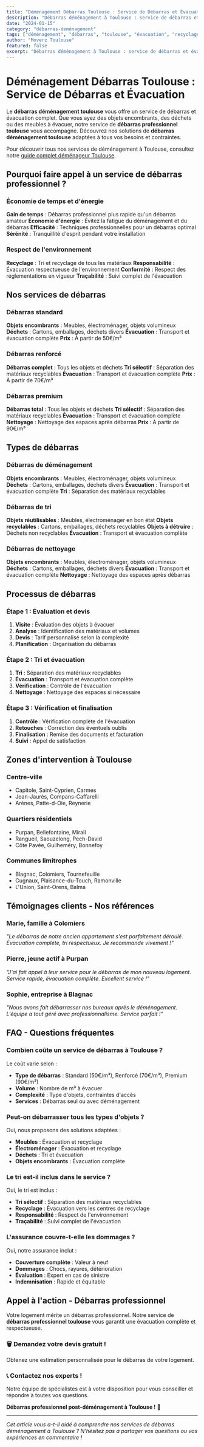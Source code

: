 ```yaml
---
title: "Déménagement Débarras Toulouse : Service de Débarras et Évacuation"
description: "Débarras déménagement à Toulouse : service de débarras et évacuation. Équipe professionnelle, évacuation complète, recyclage responsable. Devis gratuit."
date: "2024-01-15"
category: "débarras-deménagement"
tags: ["déménagement", "débarras", "toulouse", "évacuation", "recyclage"]
author: "Moverz Toulouse"
featured: false
excerpt: "Débarras déménagement à Toulouse : service de débarras et évacuation. Équipe professionnelle, évacuation complète, recyclage responsable."
---
```


# Déménagement Débarras Toulouse : Service de Débarras et Évacuation

Le **débarras déménagement toulouse** vous offre un service de débarras et évacuation complet. Que vous ayez des objets encombrants, des déchets ou des meubles à évacuer, notre service de **débarras professionnel toulouse** vous accompagne. Découvrez nos solutions de **débarras déménagement toulouse** adaptées à tous vos besoins et contraintes.

Pour découvrir tous nos services de déménagement à Toulouse, consultez notre [guide complet déménageur Toulouse](/blog/piliers/demenageur-toulouse).

## Pourquoi faire appel à un service de débarras professionnel ?

### Économie de temps et d'énergie

**Gain de temps** : Débarras professionnel plus rapide qu'un débarras amateur
**Économie d'énergie** : Évitez la fatigue du déménagement et du débarras
**Efficacité** : Techniques professionnelles pour un débarras optimal
**Sérénité** : Tranquillité d'esprit pendant votre installation

### Respect de l'environnement

**Recyclage** : Tri et recyclage de tous les matériaux
**Responsabilité** : Évacuation respectueuse de l'environnement
**Conformité** : Respect des réglementations en vigueur
**Traçabilité** : Suivi complet de l'évacuation

## Nos services de débarras

### Débarras standard

**Objets encombrants** : Meubles, électroménager, objets volumineux
**Déchets** : Cartons, emballages, déchets divers
**Évacuation** : Transport et évacuation complète
**Prix** : À partir de 50€/m³

### Débarras renforcé

**Débarras complet** : Tous les objets et déchets
**Tri sélectif** : Séparation des matériaux recyclables
**Évacuation** : Transport et évacuation complète
**Prix** : À partir de 70€/m³

### Débarras premium

**Débarras total** : Tous les objets et déchets
**Tri sélectif** : Séparation des matériaux recyclables
**Évacuation** : Transport et évacuation complète
**Nettoyage** : Nettoyage des espaces après débarras
**Prix** : À partir de 90€/m³

## Types de débarras

### Débarras de déménagement

**Objets encombrants** : Meubles, électroménager, objets volumineux
**Déchets** : Cartons, emballages, déchets divers
**Évacuation** : Transport et évacuation complète
**Tri** : Séparation des matériaux recyclables

### Débarras de tri

**Objets réutilisables** : Meubles, électroménager en bon état
**Objets recyclables** : Cartons, emballages, déchets recyclables
**Objets à détruire** : Déchets non recyclables
**Évacuation** : Transport et évacuation complète

### Débarras de nettoyage

**Objets encombrants** : Meubles, électroménager, objets volumineux
**Déchets** : Cartons, emballages, déchets divers
**Évacuation** : Transport et évacuation complète
**Nettoyage** : Nettoyage des espaces après débarras

## Processus de débarras

### Étape 1 : Évaluation et devis

1. **Visite** : Évaluation des objets à évacuer
2. **Analyse** : Identification des matériaux et volumes
3. **Devis** : Tarif personnalisé selon la complexité
4. **Planification** : Organisation du débarras

### Étape 2 : Tri et évacuation

1. **Tri** : Séparation des matériaux recyclables
2. **Évacuation** : Transport et évacuation complète
3. **Vérification** : Contrôle de l'évacuation
4. **Nettoyage** : Nettoyage des espaces si nécessaire

### Étape 3 : Vérification et finalisation

1. **Contrôle** : Vérification complète de l'évacuation
2. **Retouches** : Correction des éventuels oublis
3. **Finalisation** : Remise des documents et facturation
4. **Suivi** : Appel de satisfaction

## Zones d'intervention à Toulouse

### Centre-ville
- Capitole, Saint-Cyprien, Carmes
- Jean-Jaurès, Compans-Caffarelli
- Arènes, Patte-d-Oie, Reynerie

### Quartiers résidentiels
- Purpan, Bellefontaine, Mirail
- Rangueil, Saouzelong, Pech-David
- Côte Pavée, Guilheméry, Bonnefoy

### Communes limitrophes
- Blagnac, Colomiers, Tournefeuille
- Cugnaux, Plaisance-du-Touch, Ramonville
- L'Union, Saint-Orens, Balma

## Témoignages clients - Nos références

### Marie, famille à Colomiers
*"Le débarras de notre ancien appartement s'est parfaitement déroulé. Évacuation complète, tri respectueux. Je recommande vivement !"*

### Pierre, jeune actif à Purpan
*"J'ai fait appel à leur service pour le débarras de mon nouveau logement. Service rapide, évacuation complète. Excellent service !"*

### Sophie, entreprise à Blagnac
*"Nous avons fait débarrasser nos bureaux après le déménagement. L'équipe a tout géré avec professionnalisme. Service parfait !"*

## FAQ - Questions fréquentes

### Combien coûte un service de débarras à Toulouse ?

Le coût varie selon :
- **Type de débarras** : Standard (50€/m³), Renforcé (70€/m³), Premium (90€/m³)
- **Volume** : Nombre de m³ à évacuer
- **Complexité** : Type d'objets, contraintes d'accès
- **Services** : Débarras seul ou avec déménagement

### Peut-on débarrasser tous les types d'objets ?

Oui, nous proposons des solutions adaptées :
- **Meubles** : Évacuation et recyclage
- **Électroménager** : Évacuation et recyclage
- **Déchets** : Tri et évacuation
- **Objets encombrants** : Évacuation complète

### Le tri est-il inclus dans le service ?

Oui, le tri est inclus :
- **Tri sélectif** : Séparation des matériaux recyclables
- **Recyclage** : Évacuation vers les centres de recyclage
- **Responsabilité** : Respect de l'environnement
- **Traçabilité** : Suivi complet de l'évacuation

### L'assurance couvre-t-elle les dommages ?

Oui, notre assurance inclut :
- **Couverture complète** : Valeur à neuf
- **Dommages** : Chocs, rayures, détérioration
- **Évaluation** : Expert en cas de sinistre
- **Indemnisation** : Rapide et équitable

## Appel à l'action - Débarras professionnel

Votre logement mérite un débarras professionnel. Notre service de **débarras professionnel toulouse** vous garantit une évacuation complète et respectueuse.

### 🗑️ **Demandez votre devis gratuit !**

Obtenez une estimation personnalisée pour le débarras de votre logement.

### 📞 **Contactez nos experts !**

Notre équipe de spécialistes est à votre disposition pour vous conseiller et répondre à toutes vos questions.

**Débarras professionnel post-déménagement à Toulouse !** 🚚

---

*Cet article vous a-t-il aidé à comprendre nos services de débarras déménagement à Toulouse ? N'hésitez pas à partager vos questions ou vos expériences en commentaire !*

